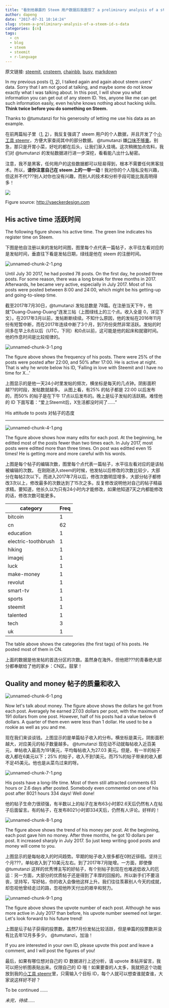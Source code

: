 ```yaml
---
title: "看到他暴露的 Steem 用户数据后我震惊了 a preliminary analysis of a steem ID's data"
author: dapeng
date: "2017-07-31 10:14:24"
slug: steem-a-preliminary-analysis-of-a-steem-id-s-data
categories: [cn]
tags: 
  - cn
  - blog
  - steem
  - steemit
  - r-language
---
```


原文链接: [steemit](https://steemit.com/cn/@dapeng/steem-a-preliminary-analysis-of-a-steem-id-s-data), [cnsteem](https://cnsteem.com/cn/@dapeng/steem-a-preliminary-analysis-of-a-steem-id-s-data), [chainbb](https://chainbb.com/cn/@dapeng/steem-a-preliminary-analysis-of-a-steem-id-s-data), [busy](https://busy.org/cn/@dapeng/steem-a-preliminary-analysis-of-a-steem-id-s-data), [markdown](https://raw.githubusercontent.com/pzhaonet/steem_mirror/master/content/post/steem-a-preliminary-analysis-of-a-steem-id-s-data.md)

In my previous posts ([1](https://steemit.com/steemit/@dapeng/new-steemians-have-you-have-thought-about-your-data-privacy), [2](https://steemit.com/cn/@dapeng/steemit-two-weeks-on-steemit-rather-a-social-platform-than-a-writing-tool)), I talked again and again about steem users' data. Sorry that I am not good at talking, and maybe some do not know exactly what I was talking about. In this post, I will show you what information you can get out of any steem ID. Yes, anyone like me can get such information easily, even he/she knows nothing about hacking skills. **Think twice before you do something on Steem.**


Thanks to @tumutanzi for his generosity of letting me use his data as an example. 



在前两篇帖子里（[1](https://steemit.com/cn/@dapeng/steemit), [2](https://steemit.com/cn/@dapeng/steemit-two-weeks-on-steemit-rather-a-social-platform-than-a-writing-tool)），我反复强调了 steem 用户的个人数据，并且开发了个[小工具 steemr](https://steemit.com/cn/@dapeng/steemr-a-web-based-tool-for-steemers-or-steemians-steemr)，方便大家查阅其中的部分数据。 @tumutanzi 嫌[口味不够重](https://steemit.com/cn/@dapeng/steemr-a-web-based-tool-for-steemers-or-steemians-steemr#@tumutanzi/re-dapeng-steemr-a-web-based-tool-for-steemers-or-steemians-steemr-20170727t162813885z)。别急，那只是开胃小菜，好吃的都在后头，让我们渐入佳境。这次稍微加点佐料，我们对 @tumutanzi 的发帖数据进行进一步深挖，看看能八出什么秘密。


注意，我不是黑客，任何用户的这些数据都可以轻易得到，根本不需要任何黑客技术。所以，**请你注意自己在 steem 上的一举一动**！我对你的个人隐私没有兴趣，但这并不代???别人对你也没有兴趣，而别人的技术和分析手段可能比我高明得多！


![](http://yaeckerdesign.com/wp-content/uploads/Tell-You-The-Secret-To-Maintain-Wedding-Gowns-yrqEpo.jpg)


Figure source: http://yaeckerdesign.com


## His active time 活跃时间


The following figure shows his active time. The green line indicates his register time on Steem.


下图是他自注册以来的发帖时间图，图里每个点代表一篇帖子，水平往左看对应的是发帖时间，垂直往下看是发帖日期，绿线是他在 steem 的注册时间。



![unnamed-chunk-2-1.png](https://steemitimages.com/DQmcTM5RxGavjgjAzpt1drRXm23LFQ5hzawshYvDRi9PWzB/unnamed-chunk-2-1.png)


Until July 30 2017, he had posted 78 posts. On the first day, he posted three posts. For some reason, there was a long break for three months in 2017. Afterwards, he became very active, especially in July 2017. Most of his posts were posted between 8:00 and 24:00, which might be his getting-up and going-to-sleep time.


截至2017年7月30日，@tumutanzi 发帖总数是 78篇。在注册当天下午，他就"Duang-Duang-Duang"连发三帖（上图绿线上的三个点。收入全是 0，详见下文）。在2017年3月以前，发帖断断续续。不知什么原因，他的发帖在2016年11月份有短暂中断，而在2017年连续中断了3个月，到7月份突然非常活跃。发帖的时间多在早上8点以后（UTC，下同）和0点以前，这可能是他的起床和就寝时间。他的作息时间是比较规律的。


![unnamed-chunk-3-1.png](https://steemitimages.com/DQmdK1K3w21pHzDCZMLmvrPrbp2ATgoZc3ye7UnjCYpwEtF/unnamed-chunk-3-1.png)



The figure above shows the frequency of his posts. There were 25% of the posts were posted after 22:00, and 50% after 17:00. He is active at night. That is why he wrote below his ID, 'Falling in love with Steemit and I have no time for X...'


上图显示的是他一天24小时里发帖的频次，横坐标是每天的几点钟。阴影面积越??的时段，发帖数就越多。 从图上看，有25% 的帖子都是 22:00 以后发布的，而50% 的帖子是在下午 17点以后发布的。晚上是坛子发帖的活跃期。难怪他的 ID 下面写着：“爱上Steemit后，X生活都没时间了……”


His attitude to posts 对帖子的态度

----------------------------------


![unnamed-chunk-4-1.png](https://steemitimages.com/DQmPQKtr74UsXiLwqWbWvD34Nu6RrBY9RSK9V6zppH1smtf/unnamed-chunk-4-1.png)


The figure above shows how many edits for each post. At the beginning, he editted most of the posts fewer than two times each. In July 2017, most posts were editted more than three times. On post was editted even 15 times! He is getting more and more careful with his words.


上图是每个帖子的编辑次数，图里每个点代表一篇帖子，水平往左看对应的是该帖被编辑的次数。 在刚刚进入steem的时候，他发帖以后修改的次数比较少，大部分在每帖2次以下。而进入2017年7月以后，修改次数明显增多，大部分帖子都修改3次以上，修改最多的次数达到了15次之多。反复修改说明他对自己的帖子精益求精。要知道，他长久以为只有24小时内才能修改，如果他知道7天之内都能修改的话，修改次数可能更多。


| category            | Freq |
| ------------------  | --- |
| bitcoin             |    1 |
| cn                  |   62 |
| education           |    1 |
| electric-toothbrush |    1 |
| hiking              |    1 |
| imagej              |    1 |
| luck                |    1 |
| make-money          |    1 |
| revolut             |    1 |
| smart-tv            |    1 |
| sports              |    1 |
| steemit             |    1 |
| talented            |    1 |
| tech                |    3 |
| uk                  |    1 |


The table above shows the categories (the first tags) of his posts. He posted most of them in CN.


上面的数据是他发帖的首选分区的次数。虽然身在海外，但他把???的青春绝大部分都奉献给了他的家乡：CN区。鼓掌！


## Quality and money 帖子的质量和收入


![unnamed-chunk-6-1.png](https://steemitimages.com/DQmTMZQv2Wo6rradTGXncVMD5fkrmuFHFBQ1mJ7FMji4MQX/unnamed-chunk-6-1.png)


Now let's talk about money. The figure above shows the dollars he got from each post. Averagely he earned 27.03 dollars per post, with the maximum of 191 dollars from one post. However, half of his posts had a value below 6 dollars. A quarter of them even were less than 1 dollar. He used to be a rookie as well as you and me.


现在我们来谈谈钱。上图显示的是单篇帖子收入的分布。横坐标是美元，阴影面积越大，对应美元的帖子数量越多。 @tumutanzi 现在动不动就每帖收入近百美元，单帖收入最高为191美元，平均每帖收入为27.03 美元。但是，有一半的帖子收入都在6美元以下；25% 的帖子，收入不到1美元。而75%的帖子带来的收入都不足45美元。他也是从菜鸟过来的呀。


![unnamed-chunk-7-1.png](https://steemitimages.com/DQmZUzWtuGW6RFxrjBSTg1rdfFztNFJ5NCRpKB8tfCC9cBm/unnamed-chunk-7-1.png)



His posts have a long-life time. Most of them still attracted comments 63 hours or 2.6 days after posted. Somebody even commented on one of his post after 8021 hours 334 days! Well done!


他的帖子生命力很顽强，有半数以上的帖子在发布63小时即2.6天后仍然有人在帖子后面留言。有的帖子，在发布8021小时即334天后，仍然有人评论。好样的！

![unnamed-chunk-8-1.png](https://steemitimages.com/DQmagwbmTZedfWDQRvp6K7qmac3KDwBstskd7eoFWLaokKo/unnamed-chunk-8-1.png)


The figure above shows the trend of his money per post. At the beginning, each post gave him no money. After three months, he got 10 dollars per post. It increased sharply in July 2017. So just keep writing good posts and money will come to you.


上图显示的是每帖收入的时间趋势。早期的帖子收入很多都在0附近徘徊。坚持三个月???，单帖收入到了10美元左右。到了2017年7月陡增。一方面，即使像 @tumutanzi 这样的优秀博主写的好帖子，有个别帖子到现在也难逃低收入的厄运：另一方面，大部分的优质帖子还是得到了丰厚的回报的。所以新手们不要沮丧，坚持写，写好帖，你的收入会像他这样上升。我们往往羡慕别人今天的成就，却忽视他曾经走过的路，忽视他昨天付出的艰辛和努力。


![unnamed-chunk-9-1.png](https://steemitimages.com/DQmQSYQaGPowkdzwQzvJbUGLMqAyroVTzNGwELfqdHyNjqQ/unnamed-chunk-9-1.png)


The figure above shows the upvote number of each post. Although he was more active in July 2017 than before, his upvote number seemed not larger. Let's look forward to his future trend!


上图是坛子帖子获得的投票数。虽然7月份发帖比较活跃，但是单篇的投票数并没有比去年12月多多少。 @tumutanzi，加油！



If you are interested in your own ID, please upvote this post and leave a comment, and I will post the figures of you!


最后，如果有哪位想对自己的 ID 数据进行上述分析，请 upvote 本帖并留言，我可以把分析图表贴出来。仅限自己的 ID 哦！如果要查的人太多，我就把这个功能放到我的[小工具 steemr](https://steemit.com/cn/@dapeng/steemr-a-web-based-tool-for-steemers-or-steemians-steemr)里，只需输入个目标 ID，每个人就可以想查谁就查谁，大家说这样好不好？


To be continued ......

*未完，待续......*
